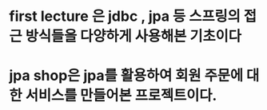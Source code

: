 # first lecture 은 jdbc , jpa 등 스프링의 접근 방식들을 다양하게 사용해본 기초이다
# jpa shop은 jpa를 활용하여 회원 주문에 대한 서비스를 만들어본 프로젝트이다. 


